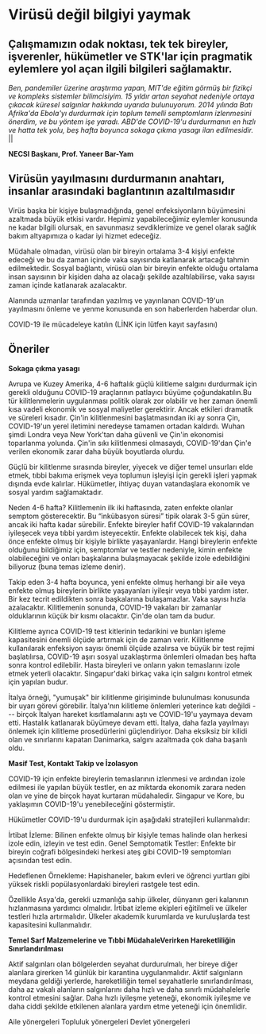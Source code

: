 # Virüsü değil bilgiyi yaymak

## Çalışmamızın odak noktası, tek tek bireyler, işverenler, hükümetler ve STK'lar için pragmatik eylemlere yol açan ilgili bilgileri sağlamaktır.

*Ben, pandemiler üzerine araştırma yapan, MIT'de eğitim görmüş bir fizikçi ve kompleks sistemler bilimcisiyim. 15 yıldır artan seyahat nedeniyle ortaya çıkacak küresel salgınlar hakkında uyarıda bulunuyorum. 2014 yılında Batı Afrika'da Ebola'yı durdurmak için toplum temelli semptomların izlenmesini önerdim, ve bu yöntem işe yaradı. ABD'de COVID-19'u durdurmanın en hızlı ve hatta tek yolu, beş hafta boyunca sokaga çıkma yasagı ilan edilmesidir.*
||

**NECSI Başkanı, Prof. Yaneer Bar-Yam**

## Virüsün yayılmasını durdurmanın anahtarı, insanlar arasındaki baglantının azaltılmasıdır

Virüs başka bir kişiye bulaşmadığında, genel enfeksiyonların büyümesini azaltmada büyük etkisi vardır. Hepimiz yapabileceğimiz eylemler konusunda ne kadar bilgili olursak, en savunmasız sevdiklerimize ve genel olarak sağlık bakım altyapımıza o kadar iyi hizmet edeceğiz.

Müdahale olmadan, virüsü olan bir bireyin ortalama 3-4 kişiyi enfekte edeceği ve bu da zaman içinde vaka sayısında katlanarak artacağı tahmin edilmektedir. Sosyal bağlantı, virüsü olan bir bireyin enfekte olduğu ortalama insan sayısının bir kişiden daha az olacağı şekilde azaltılabilirse, vaka sayısı zaman içinde katlanarak azalacaktır.

Alanında uzmanlar tarafından yazılmış ve yayınlanan COVID-19'un yayılmasını önleme ve yenme konusunda en son haberlerden haberdar olun.

COVID-19 ile mücadeleye katılın
(LİNK için lütfen kayıt sayfasını)

## Öneriler

**Sokaga çıkma yasagı**

Avrupa ve Kuzey Amerika, 4-6 haftalık güçlü kilitleme salgını durdurmak için gerekli olduğunu COVID-19 araçlarının patlayıcı büyüme çoğundakatılın.Bu tür kilitlenmelerin uygulanması politik olarak zor olabilir ve her zaman önemli kısa vadeli ekonomik ve sosyal maliyetler gerektirir. Ancak etkileri dramatik ve süreleri kısadır. Çin'in kilitlenmesini başlatmasından iki ay sonra Çin, COVID-19'un yerel iletimini neredeyse tamamen ortadan kaldırdı. Wuhan şimdi Londra veya New York'tan daha güvenli ve Çin'in ekonomisi toparlanma yolunda. Çin'in sıkı kilitlenmesi olmasaydı, COVID-19'dan Çin'e verilen ekonomik zarar daha büyük boyutlarda olurdu.

Güçlü bir kilitlenme sırasında bireyler, yiyecek ve diğer temel unsurları elde etmek, tıbbi bakıma erişmek veya toplumun işleyişi için gerekli işleri yapmak dışında evde kalırlar. Hükümetler, ihtiyaç duyan vatandaşlara ekonomik ve sosyal yardım sağlamaktadır.

Neden 4-6 hafta? Kilitlemenin ilk iki haftasında, zaten enfekte olanlar semptom gösterecektir. Bu “inkübasyon süresi” tipik olarak 3-5 gün sürer, ancak iki hafta kadar sürebilir. Enfekte bireyler hafif COVID-19 vakalarından iyileşecek veya tıbbi yardım isteyecektir. Enfekte olabilecek tek kişi, daha önce enfekte olmuş bir kişiyle birlikte yaşayanlardır. Hangi bireylerin enfekte olduğunu bildiğimiz için, semptomlar ve testler nedeniyle, kimin enfekte olabileceğini ve onları başkalarına bulaşmayacak şekilde izole edebildiğini biliyoruz (buna temas izleme denir).

Takip eden 3-4 hafta boyunca, yeni enfekte olmuş herhangi bir aile veya enfekte olmuş bireylerin birlikte yaşayanları iyileşir veya tıbbi yardım ister. Bir kez tecrit edildikten sonra başkalarına bulaşamazlar. Vaka sayısı hızla azalacaktır. Kilitlemenin sonunda, COVID-19 vakaları bir zamanlar olduklarının küçük bir kısmı olacaktır. Çin'de olan tam da budur.

Kilitleme ayrıca COVID-19 test kitlerinin tedarikini ve bunları işleme kapasitesini önemli ölçüde artırmak için de zaman verir. Kilitlenme kullanılarak enfeksiyon sayısı önemli ölçüde azalırsa ve büyük bir test rejimi başlatılırsa, COVID-19 aşırı sosyal uzaklaştırma önlemleri olmadan beş hafta sonra kontrol edilebilir. Hasta bireyleri ve onların yakın temaslarını izole etmek yeterli olacaktır. Singapur'daki birkaç vaka için salgını kontrol etmek için yapılan budur.

İtalya örneği, "yumuşak" bir kilitlenme girişiminde bulunulması konusunda bir uyarı görevi görebilir. İtalya'nın kilitleme önlemleri yeterince katı değildi --- birçok İtalyan hareket kısıtlamalarını aştı ve COVID-19'u yaymaya devam etti. Hastalık katlanarak büyümeye devam etti. İtalya, daha fazla yayılmayı önlemek için kilitleme prosedürlerini güçlendiriyor. Daha eksiksiz bir kilidi olan ve sınırlarını kapatan Danimarka, salgını azaltmada çok daha başarılı oldu.

**Masif Test, Kontakt Takip ve İzolasyon**

COVID-19 için enfekte bireylerin temaslarının izlenmesi ve ardından izole edilmesi ile yapılan büyük testler, en az miktarda ekonomik zarara neden olan ve yine de birçok hayat kurtaran müdahaledir. Singapur ve Kore, bu yaklaşımın COVID-19'u yenebileceğini göstermiştir.

Hükümetler COVID-19'u durdurmak için aşağıdaki stratejileri kullanmalıdır:

İrtibat İzleme: Bilinen enfekte olmuş bir kişiyle temas halinde olan herkesi izole edin, izleyin ve test edin.
Genel Semptomatik Testler: Enfekte bir bireyin coğrafi bölgesindeki herkesi ateş gibi COVID-19 semptomları açısından test edin.

Hedeflenen Örnekleme: Hapishaneler, bakım evleri ve öğrenci yurtları gibi yüksek riskli popülasyonlardaki bireyleri rastgele test edin.

Özellikle Asya'da, gerekli uzmanlığa sahip ülkeler, dünyanın geri kalanının hızlanmasına yardımcı olmalıdır. İrtibat izleme ekipleri eğitilmeli ve ülkeler testleri hızla artırmalıdır. Ülkeler akademik kurumlarda ve kuruluşlarda test kapasitesini kullanmalıdır.

**Temel Sarf Malzemelerine ve Tıbbi MüdahaleVerirken Hareketliliğin Sınırlandırılması**

Aktif salgınları olan bölgelerden seyahat durdurulmalı, her bireye diğer alanlara girerken 14 günlük bir karantina uygulanmalıdır. Aktif salgınların meydana geldiği yerlerde, hareketliliğin temel seyahatlerle sınırlandırılması, daha az vakalı alanların salgınlarını daha hızlı ve daha sınırlı müdahalelerle kontrol etmesini sağlar. Daha hızlı iyileşme yeteneği, ekonomik iyileşme ve daha ciddi şekilde etkilenen alanlara yardım etme yeteneği için önemlidir.

Aile yönergeleri
Topluluk yönergeleri
Devlet yönergeleri
